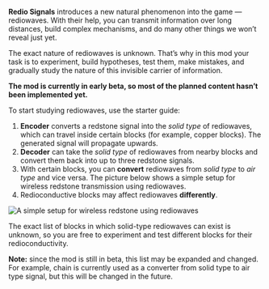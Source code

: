 **Redio Signals** introduces a new natural phenomenon into the game — rediowaves. With their help, you can transmit information over long distances, build complex mechanisms, and do many other things we won’t reveal just yet.

The exact nature of rediowaves is unknown. That’s why in this mod your task is to experiment, build hypotheses, test them, make mistakes, and gradually study the nature of this invisible carrier of information.

**The mod is currently in early beta, so most of the planned content hasn’t been implemented yet.**

To start studying rediowaves, use the starter guide:

1. **Encoder** converts a redstone signal into the _solid type_ of rediowaves, which can travel inside certain blocks (for example, copper blocks). The generated signal will propagate upwards.
2. **Decoder** can take the _solid type_ of rediowaves from nearby blocks and convert them back into up to three redstone signals.
3. With certain blocks, you can **convert** rediowaves from _solid type_ to _air type_ and vice versa. The picture below shows a simple setup for wireless redstone transmission using rediowaves.
4. Redioconductive blocks may affect rediowaves **differently**.

![A simple setup for wireless redstone using rediowaves](https://cdn.modrinth.com/data/cached_images/f53b1b789c5a3504da98a64e8839af40b7753617.jpeg)

The exact list of blocks in which solid-type rediowaves can exist is unknown, so you are free to experiment and test different blocks for their redioconductivity.

**Note:** since the mod is still in beta, this list may be expanded and changed. For example, chain is currently used as a converter from solid type to air type signal, but this will be changed in the future.
